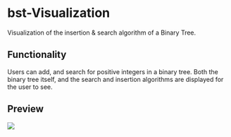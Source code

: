 # bst-Visualization
Visualization of the insertion &amp; search algorithm of a Binary Tree.

## Functionality
Users can add, and search for positive integers in a binary tree. Both the binary tree itself, and the search and insertion algorithms are displayed for the user to see.

## Preview
![](add.gif)
